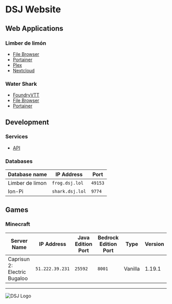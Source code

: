 # DSJ Website

## Web Applications

### Limber de limón

- [File Browser](http://frog.dsj.lol:47034/)
- [Portainer](https://frog.dsj.lol:6691/)
- [Plex](http://frog.dsj.lol:32400/web)
- [Nextcloud](http://frog.dsj.lol:16082/)

### Water Shark

- [FoundryVTT](http://shark.dsj.lol:30000/)
- [File Browser](http://shark.dsj.lol:15721/)
- [Portainer](https://shark.dsj.lol:6634/)

## Development

### Services

- [API](http://api.dsj.lol/)

### Databases

| Database name | IP Address | Port |
|---|---|---|
| Limber de limon | `frog.dsj.lol`| `49153`|
| Ion-Pi | `shark.dsj.lol`| `9774`|

## Games

### Minecraft

| Server Name | IP Address | Java Edition Port | Bedrock Edition Port | Type | Version |
|---|---|---|---|---|---|
| Caprisun 2: Electric Bugaloo | `51.222.39.231`| `25592`| `8001`| Vanilla | 1.19.1 |

---
![DSJ Logo](https://user-images.githubusercontent.com/36280805/172962964-1d65d29f-0509-4838-83f0-d764d5fb3d91.svg)
